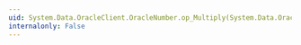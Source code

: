 ```yaml
---
uid: System.Data.OracleClient.OracleNumber.op_Multiply(System.Data.OracleClient.OracleNumber,System.Data.OracleClient.OracleNumber)
internalonly: False
---
```

